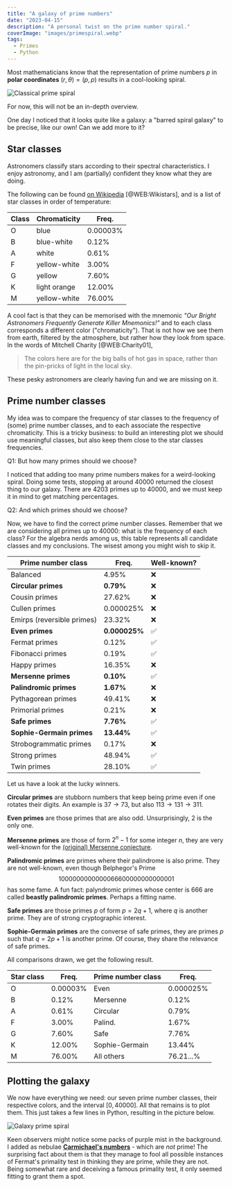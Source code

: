 ```yaml
---
title: "A galaxy of prime numbers"
date: "2023-04-15"
description: "A personal twist on the prime number spiral."
coverImage: "images/primespiral.webp"
tags:
  - Primes
  - Python
---
```


Most mathematicians know that the representation of prime numbers $p$ in **polar coordinates** $(r,\theta) = (p,p)$ results in a cool-looking spiral.

![Classical prime spiral](/images/primetales/2023-primes-white.webp)

For now, this will not be an in-depth overview.

One day I noticed that it looks quite like a galaxy: a "barred spiral galaxy" to be precise, like our own! Can we add more to it?

## Star classes

Astronomers classify stars according to their spectral characteristics. I enjoy astronomy, and I am (partially) confident they know what they are doing.

The following can be found [on Wikipedia](https://en.wikipedia.org/wiki/Stellar_classification#Harvard_spectral_classification) [@WEB:Wikistars], and is a list of star classes in order of temperature:



| Class | Chromaticity | Freq.    |
|-------|--------------|----------|
| O     | blue         | 0.00003% |
| B     | blue-white   | 0.12%    |
| A     | white        | 0.61%    |
| F     | yellow-white | 3.00%    |
| G     | yellow       | 7.60%    |
| K     | light orange | 12.00%   |
| M     | yellow-white | 76.00%   |



A cool fact is that they can be memorised with the mnemonic _"*O*ur *B*right *A*stronomers *F*requently *G*enerate *K*iller *M*nemonics!"_ and to each class corresponds a different color ("chromaticity"). That is not how we see them from earth, filtered by the atmosphere, but rather how they look from space. In the words of Mitchell Charity [@WEB:Charity01],

> The colors here are for the big balls of hot gas in space, rather than the pin-pricks of light in the local sky.

These pesky astronomers are clearly having fun and we are missing on it.

## Prime number classes

My idea was to compare the frequency of star classes to the frequency of (some) prime number classes, and to each associate the respective chromaticity. This is a tricky business: to build an interesting plot we should use meaningful classes, but also keep them close to the star classes frequencies.

<div class="callout tip">
  Q1: But how many primes should we choose?
</div>

I noticed that adding too many prime numbers makes for a weird-looking spiral. Doing some tests, stopping at around $40000$ returned the closest thing to our galaxy. There are $4203$ primes up to $40000$, and we must keep it in mind to get matching percentages.

<div class="callout tip">
  Q2: And which primes should we choose?
</div>

Now, we have to find the correct prime number classes. Remember that we are considering all primes up to $40000$: what is the frequency of each class?
For the algebra nerds among us, this table represents all candidate classes and my conclusions. The wisest among you might wish to skip it.




| Prime number class         | Freq.         | Well-known?  |
|----------------------------|---------------|--------------|
| Balanced                   | 4.95%         | ❌           |
| **Circular primes**        | **0.79%**     | ❌           |
| Cousin primes              | 27.62%        | ❌           |
| Cullen primes              | 0.000025%     | ❌           |
| Emirps (reversible primes) | 23.32%        | ❌           |
| **Even primes**            | **0.000025%** | ✅           |
| Fermat primes              | 0.12%         | ✅           |
| Fibonacci primes           | 0.19%         | ✅           |
| Happy primes               | 16.35%        | ❌           |
| **Mersenne primes**        | **0.10%**     | ✅           |
| **Palindromic primes**     | **1.67%**     | ❌           |
| Pythagorean primes         | 49.41%        | ❌           |
| Primorial primes           | 0.21%         | ❌           |
| **Safe primes**            | **7.76%**     | ✅           |
| **Sophie-Germain primes**  | **13.44%**    | ✅           |
| Strobogrammatic primes     | 0.17%         | ❌           |
| Strong primes              | 48.94%        | ✅           |
| Twin primes                | 28.10%        | ✅           |



Let us have a look at the lucky winners.

**Circular primes** are stubborn numbers that keep being prime even if one rotates their digits. An example is $37\rightarrow73$, but also $113\rightarrow131\rightarrow311$.

**Even primes** are those primes that are also odd. Unsurprisingly, $2$ is the only one.

**Mersenne primes** are those of form $2^n-1$ for some integer $n$, they are very well-known for the [(original) Mersenne conjecture](https://en.wikipedia.org/wiki/Mersenne_conjectures#Original_Mersenne_conjecture).

**Palindromic primes** are primes where their palindrome is also prime. They are not well-known, even though Belphegor's Prime $$1000000000000066600000000000001$$ has some fame. A fun fact: palyndromic primes whose center is $666$ are called **beastly palindromic primes**. Perhaps a fitting name.

**Safe primes** are those primes $p$ of form $p=2q+1$, where $q$ is another prime. They are of strong cryptographic interest.

**Sophie-Germain primes** are the converse of safe primes, they are primes $p$ such that $q=2p+1$ is another prime. Of course, they share the relevance of safe primes.

All comparisons drawn, we get the following result.



| Star class | Freq.    | Prime number class | Freq.     |
|------------|----------|--------------------|-----------|
| O          | 0.00003% | Even               | 0.000025% |
| B          | 0.12%    | Mersenne           | 0.12%     |
| A          | 0.61%    | Circular           | 0.79%     |
| F          | 3.00%    | Palind.            | 1.67%     |
| G          | 7.60%    | Safe               | 7.76%     |
| K          | 12.00%   | Sophie-Germain     | 13.44%    |
| M          | 76.00%   | All others         | 76.21...% |




## Plotting the galaxy

We now have everything we need: our seven prime number classes, their respective colors, and the interval $[0,40000]$. All that remains is to plot them. This just takes a few lines in Python, resulting in the picture below.

![Galaxy prime spiral](/images/primetales/2023-primes.webp)

Keen observers might notice some packs of purple mist in the background. I added as nebulae [**Carmichael's numbers**](https://en.wikipedia.org/wiki/Carmichael_number) - which are _not_ prime! The surprising fact about them is that they manage to fool all possible instances of Fermat's primality test in thinking they are prime, while they are not. Being somewhat rare and deceiving a famous primality test, it only seemed fitting to grant them a spot.
